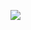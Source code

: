 
![](https://user-images.githubusercontent.com/121132842/229947148-61d11ee1-286b-4a1b-a5a4-6e6fd6114ce0.gif)

